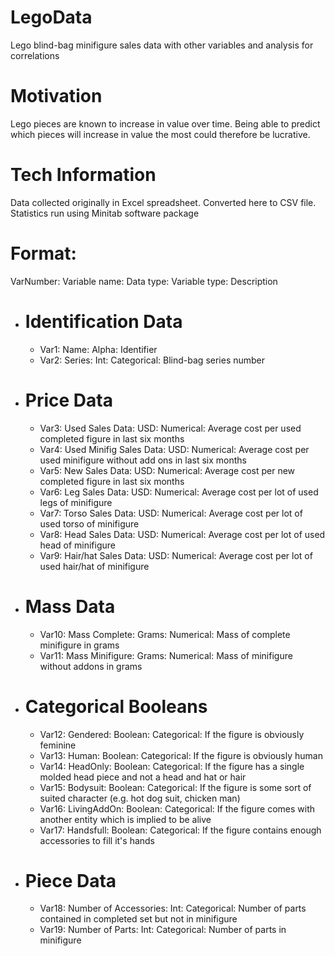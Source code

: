 # LegoData
Lego blind-bag minifigure sales data with other variables and analysis for correlations

# Motivation
Lego pieces are known to increase in value over time. Being able to predict which pieces will increase in value the most could therefore be lucrative.

# Tech Information
 Data collected originally in Excel spreadsheet. Converted here to CSV file. Statistics run using Minitab software package

# Format:
VarNumber: Variable name: Data type: Variable type: Description

* # Identification Data
  * Var1: Name: Alpha: Identifier
  * Var2: Series: Int: Categorical: Blind-bag series number

* # Price Data
  * Var3: Used Sales Data: USD: Numerical: Average cost per used completed figure in last six months
  * Var4: Used Minifig Sales Data: USD: Numerical: Average cost per used minifigure without add ons in last six months
  * Var5: New Sales Data: USD: Numerical: Average cost per new completed figure in last six months
  * Var6: Leg Sales Data: USD: Numerical: Average cost per lot of used legs of minifigure
  * Var7: Torso Sales Data: USD: Numerical: Average cost per lot of used torso of minifigure
  * Var8: Head Sales Data: USD: Numerical: Average cost per lot of used head of minifigure
  * Var9: Hair/hat Sales Data: USD: Numerical: Average cost per lot of used hair/hat of minifigure

* # Mass Data
  * Var10: Mass Complete: Grams: Numerical: Mass of complete minifigure in grams
  * Var11: Mass Minifigure: Grams: Numerical: Mass of minifigure without addons in grams

* # Categorical Booleans
  * Var12: Gendered: Boolean: Categorical: If the figure is obviously feminine
  * Var13: Human: Boolean: Categorical: If the figure is obviously human
  * Var14: HeadOnly: Boolean: Categorical: If the figure has a single molded head piece and not a head and hat or hair
  * Var15: Bodysuit: Boolean: Categorical: If the figure is some sort of suited character (e.g. hot dog suit, chicken man)
  * Var16: LivingAddOn: Boolean: Categorical: If the figure comes with another entity which is implied to be alive
  * Var17: Handsfull: Boolean: Categorical: If the figure contains enough accessories to fill it's hands

* # Piece Data

  * Var18: Number of Accessories: Int: Categorical: Number of parts contained in completed set but not in minifigure
  * Var19: Number of Parts: Int: Categorical: Number of parts in minifigure
